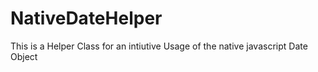 # NativeDateHelper
This is a Helper Class for an intiutive Usage of the native javascript Date Object
